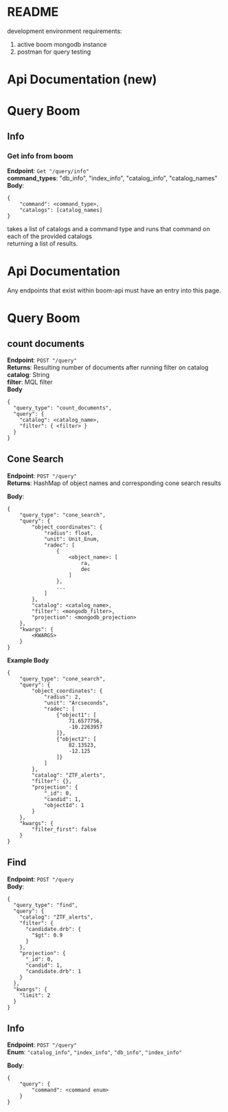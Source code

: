 # README
development environment requirements:
1. active boom mongodb instance
2. postman for query testing

# Api Documentation (new)

# Query Boom

## Info
### Get info from boom
**Endpoint**: `Get "/query/info"`\
**command_types**: "db_info", "index_info", "catalog_info", "catalog_names"\
**Body**: 
```
{
    "command": <command_type>,
    "catalogs": [catalog_names]
}
```
takes a list of catalogs and a command type and runs that command on each of the provided catalogs\
returning a list of results.



# Api Documentation
Any endpoints that exist within boom-api must have an entry into this page.

# Query Boom

## count documents
**Endpoint**: `POST "/query"`\
**Returns**: Resulting number of documents after running filter on catalog\
**catalog**: String\
**filter**: MQL filter\
**Body**
```
{
  "query_type": "count_documents",
  "query": {
    "catalog": <catalog_name>,
    "filter": { <filter> }
  }
}
```

## Cone Search
**Endpoint**: `POST "/query"`\
**Returns**: HashMap of object names and corresponding cone search results

**Body**:
```
{
    "query_type": "cone_search",
    "query": {
        "object_coordinates": {
            "radius": float,
            "unit": Unit_Enum,
            "radec": [
                {
                    <object_name>: [
                        ra,
                        dec
                    ]
                },
                ...
            ]
        },
        "catalog": <catalog_name>,
        "filter": <mongodb_filter>,
        "projection": <mongodb_projection>
    },
    "kwargs": {
        <KWARGS>
    }
}
```
**Example Body**
```
{
    "query_type": "cone_search",
    "query": {
        "object_coordinates": {
            "radius": 2,
            "unit": "Arcseconds",
            "radec": [
                {"object1": [
                    71.6577756,
                    -10.2263957
                ]},
                {"object2": [
                    82.13523,
                    -12.125
                ]}
            ]
        },
        "catalog": "ZTF_alerts",
        "filter": {},
        "projection": {
            "_id": 0,
            "candid": 1,
            "objectId": 1
        }
    },
    "kwargs": {
        "filter_first": false
    }
}
```

## Find 
**Endpoint**: `POST "/query`\
**Body**:
```
{
  "query_type": "find",
  "query": {
    "catalog": "ZTF_alerts",
    "filter": {
      "candidate.drb": {
        "$gt": 0.9
      }
    },
    "projection": {
      "_id": 0,
      "candid": 1,
      "candidate.drb": 1
    }
  },
  "kwargs": {
    "limit": 2
  }
}
```

## Info
**Endpoint**: `POST "/query"`\
**Enum**: `"catalog_info"`, 
`"index_info"`, `"db_info"`, `"index_info"`

**Body**:
```
{
    "query": {
        "command": <command enum>
    }
}
```

